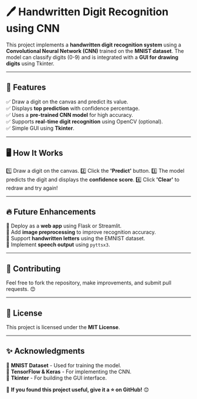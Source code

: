 # 🖊️ Handwritten Digit Recognition using CNN

This project implements a **handwritten digit recognition system** using a **Convolutional Neural Network (CNN)** trained on the **MNIST dataset**. The model can classify digits (0-9) and is integrated with a **GUI for drawing digits** using Tkinter.

---
## 🚀 Features
✅ Draw a digit on the canvas and predict its value.  
✅ Displays **top prediction** with confidence percentage.  
✅ Uses a **pre-trained CNN model** for high accuracy.  
✅ Supports **real-time digit recognition** using OpenCV (optional).  
✅ Simple GUI using **Tkinter**.



---
## 🖥️ How It Works
1️⃣ Draw a digit on the canvas.
2️⃣ Click the **'Predict'** button.
3️⃣ The model predicts the digit and displays the **confidence score**.
4️⃣ Click **'Clear'** to redraw and try again!

---
## 🔥 Future Enhancements
🔹 Deploy as a **web app** using Flask or Streamlit.  
🔹 Add **image preprocessing** to improve recognition accuracy.  
🔹 Support **handwritten letters** using the EMNIST dataset.  
🔹 Implement **speech output** using `pyttsx3`.

---
## 🤝 Contributing
Feel free to fork the repository, make improvements, and submit pull requests. 😊

---
## 📜 License
This project is licensed under the **MIT License**.

---
## ✨ Acknowledgments
🔹 **MNIST Dataset** - Used for training the model.  
🔹 **TensorFlow & Keras** - For implementing the CNN.  
🔹 **Tkinter** - For building the GUI interface.  

📢 **If you found this project useful, give it a ⭐ on GitHub!** 😊

